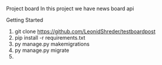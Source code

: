 Project board
In this project we have news board api

Getting Started
1. git clone  https://github.com/LeonidShreder/testboardpost
2. pip install -r requirements.txt
3. py manage.py makemigrations 
4. py manage.py migrate
5. 
